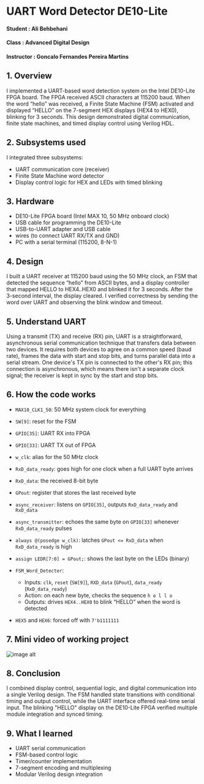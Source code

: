 # UART Word Detector  DE10-Lite

#### Student : Ali Behbehani
#### Class : Advanced Digital Design
#### Instructor : Goncalo Fernandes Pereira Martins

## 1. Overview
I implemented a UART-based word detection system on the Intel DE10-Lite FPGA board. The FPGA received ASCII characters at 115200 baud. When the word “hello” was received, a Finite State Machine (FSM) activated and displayed “HELLO” on the 7-segment HEX displays (HEX4 to HEX0), blinking for 3 seconds. This design demonstrated digital communication, finite state machines, and timed display control using Verilog HDL.

## 2. Subsystems used
I integrated three subsystems:
- UART communication core (receiver)
- Finite State Machine word detector
- Display control logic for HEX and LEDs with timed blinking

## 3. Hardware 
- DE10-Lite FPGA board (Intel MAX 10, 50 MHz onboard clock)
- USB cable for programming the DE10-Lite
- USB-to-UART adapter and USB cable
-  wires (to connect UART RX/TX and GND)
- PC with a serial terminal (115200, 8-N-1)

## 4. Design 
I built a UART receiver at 115200 baud using the 50 MHz clock, an FSM that detected the sequence “hello” from ASCII bytes, and a display controller that mapped HELLO to HEX4..HEX0 and blinked it for 3 seconds. After the 3-second interval, the display cleared. I verified correctness by sending the word over UART and observing the blink window and timeout.


## 5. Understand UART

Using a transmit (TX) and receive (RX) pin, UART is a straightforward, asynchronous serial communication technique that transfers data between two devices.  It requires both devices to agree on a common speed (baud rate), frames the data with start and stop bits, and turns parallel data into a serial stream.  One device's TX pin is connected to the other's RX pin; this connection is asynchronous, which means there isn't a separate clock signal; the receiver is kept in sync by the start and stop bits.

## 6. How the code works

- `MAX10_CLK1_50`: 50 MHz system clock for everything  
- `SW[9]`: reset for the FSM  
- `GPIO[35]`: UART RX into FPGA  
- `GPIO[33]`: UART TX out of FPGA

- `w_clk`: alias for the 50 MHz clock  
- `RxD_data_ready`: goes high for one clock when a full UART byte arrives  
- `RxD_data`: the received 8-bit byte  
- `GPout`: register that stores the last received byte

- `async_receiver`: listens on `GPIO[35]`, outputs `RxD_data_ready` and `RxD_data`  
- `async_transmitter`: echoes the same byte on `GPIO[33]` whenever `RxD_data_ready` pulses

- `always @(posedge w_clk)`: latches `GPout <= RxD_data` when `RxD_data_ready` is high  
- `assign LEDR[7:0] = GPout;`: shows the last byte on the LEDs (binary)

- `FSM_Word_Detecter`:
  - Inputs: `clk`, `reset` (`SW[9]`), `RXD_data` (`GPout`), `data_ready` (`RxD_data_ready`)
  - Action: on each new byte, checks the sequence `h e l l o`
  - Outputs: drives `HEX4..HEX0` to blink “HELLO” when the word is detected

- `HEX5` and `HEX6`: forced off with `7'b1111111`


## 7. Mini video of working project


![image alt](https://github.com/AMB0000/AdvancedDigitalDesign/blob/e0aa5990af43b917c48811a6d1d9ad414f2fd596/Lab_07/lab07gifALIB.gif)

## 8. Conclusion

I combined display control, sequential logic, and digital communication into a single Verilog design.  The FSM handled state transitions with conditional timing and output control, while the UART interface offered real-time serial input.  The blinking "HELLO" display on the DE10-Lite FPGA verified multiple module integration and synced timing.

## 9. What I learned 
- UART serial communication
- FSM-based control logic
- Timer/counter implementation
- 7-segment encoding and multiplexing
- Modular Verilog design integration
